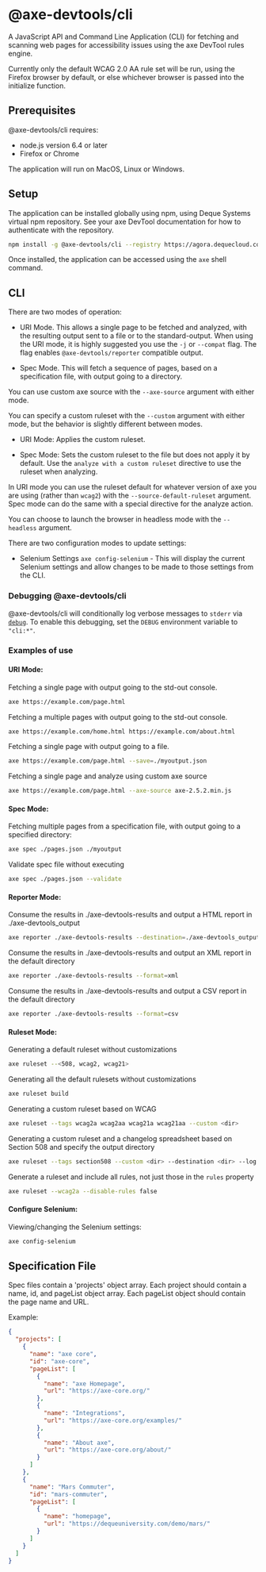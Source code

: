 # @axe-devtools/cli

A JavaScript API and Command Line Application (CLI) for fetching and scanning web pages for accessibility issues using the axe DevTool rules engine.

Currently only the default WCAG 2.0 AA rule set will be run, using the Firefox browser by default, or else whichever browser is passed into the initialize function.

## Prerequisites

@axe-devtools/cli requires:

- node.js version 6.4 or later
- Firefox or Chrome

The application will run on MacOS, Linux or Windows.

## Setup

The application can be installed globally using npm, using Deque Systems virtual npm repository.
See your axe DevTool documentation for how to authenticate with the repository.

```sh
npm install -g @axe-devtools/cli --registry https://agora.dequecloud.com/artifactory/api/npm/devtools-npm
```

Once installed, the application can be accessed using the `axe` shell command.

## CLI

There are two modes of operation:

- URI Mode. This allows a single page to be fetched and analyzed, with the resulting output sent to a file or to the standard-output. When using the URI mode, it is highly suggested you use the `-j` or `--compat` flag. The flag enables `@axe-devtools/reporter` compatible output.

- Spec Mode. This will fetch a sequence of pages, based on a specification file, with output going to
  a directory.

You can use custom axe source with the `--axe-source` argument with either mode.

You can specify a custom ruleset with the `--custom` argument with either mode, but the behavior is
slightly different between modes.

- URI Mode: Applies the custom ruleset.

- Spec Mode: Sets the custom ruleset to the file but does not apply it by default. Use the `analyze with a custom ruleset` directive to use the ruleset when analyzing.

In URI mode you can use the ruleset default for whatever version of axe you are using (rather than
`wcag2`) with the `--source-default-ruleset` argument. Spec mode can do the same with a special
directive for the analyze action.

You can choose to launch the browser in headless mode with the `--headless` argument.

There are two configuration modes to update settings:

- Selenium Settings `axe config-selenium` - This will display the current Selenium settings and allow changes to be made to
  those settings from the CLI.

### Debugging @axe-devtools/cli

@axe-devtools/cli will conditionally log verbose messages to `stderr` via [`debug`](http://npmjs.com/debug). To enable this debugging, set the `DEBUG` environment variable to `"cli:*"`.

### Examples of use

#### URI Mode:

Fetching a single page with output going to the std-out console.

```sh
axe https://example.com/page.html
```

Fetching a multiple pages with output going to the std-out console.

```sh
axe https://example.com/home.html https://example.com/about.html
```

Fetching a single page with output going to a file.

```sh
axe https://example.com/page.html --save=./myoutput.json
```

Fetching a single page and analyze using custom axe source

```sh
axe https://example.com/page.html --axe-source axe-2.5.2.min.js
```

#### Spec Mode:

Fetching multiple pages from a specification file, with output going to a specified directory:

```sh
axe spec ./pages.json ./myoutput
```

Validate spec file without executing

```sh
axe spec ./pages.json --validate
```

#### Reporter Mode:

Consume the results in ./axe-devtools-results and output a HTML report in ./axe-devtools_output

```sh
axe reporter ./axe-devtools-results --destination=./axe-devtools_output --format=html
```

Consume the results in ./axe-devtools-results and output an XML report in the default directory

```sh
axe reporter ./axe-devtools-results --format=xml
```

Consume the results in ./axe-devtools-results and output a CSV report in the default directory

```sh
axe reporter ./axe-devtools-results --format=csv
```

#### Ruleset Mode:

Generating a default ruleset without customizations

```sh
axe ruleset --<508, wcag2, wcag21>
```

Generating all the default rulesets without customizations

```sh
axe ruleset build
```

Generating a custom ruleset based on WCAG

```sh
axe ruleset --tags wcag2a wcag2aa wcag21a wcag21aa --custom <dir>
```

Generating a custom ruleset and a changelog spreadsheet based on Section 508 and specify the output directory

```sh
axe ruleset --tags section508 --custom <dir> --destination <dir> --log true
```

Generate a ruleset and include all rules, not just those in the `rules` property

```sh
axe ruleset --wcag2a --disable-rules false
```

#### Configure Selenium:

Viewing/changing the Selenium settings:

```sh
axe config-selenium
```

## Specification File

Spec files contain a 'projects' object array. Each project should contain
a name, id, and pageList object array. Each pageList object should contain
the page name and URL.

Example:

```json
{
  "projects": [
    {
      "name": "axe core",
      "id": "axe-core",
      "pageList": [
        {
          "name": "axe Homepage",
          "url": "https://axe-core.org/"
        },
        {
          "name": "Integrations",
          "url": "https://axe-core.org/examples/"
        },
        {
          "name": "About axe",
          "url": "https://axe-core.org/about/"
        }
      ]
    },
    {
      "name": "Mars Commuter",
      "id": "mars-commuter",
      "pageList": [
        {
          "name": "homepage",
          "url": "https://dequeuniversity.com/demo/mars/"
        }
      ]
    }
  ]
}
```
